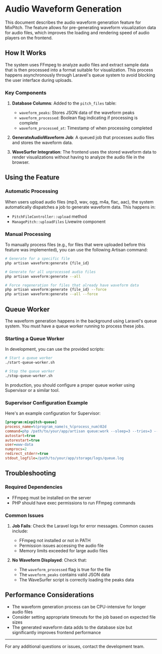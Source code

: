 # Audio Waveform Generation

This document describes the audio waveform generation feature for MixPitch. The feature allows for pre-generating waveform visualization data for audio files, which improves the loading and rendering speed of audio players on the frontend.

## How It Works

The system uses FFmpeg to analyze audio files and extract sample data that is then processed into a format suitable for visualization. This process happens asynchronously through Laravel's queue system to avoid blocking the user interface during uploads.

### Key Components

1. **Database Columns**: Added to the `pitch_files` table:
   - `waveform_peaks`: Stores JSON data of the waveform peaks
   - `waveform_processed`: Boolean flag indicating if processing is complete
   - `waveform_processed_at`: Timestamp of when processing completed

2. **GenerateAudioWaveform Job**: A queued job that processes audio files and stores the waveform data.

3. **WaveSurfer Integration**: The frontend uses the stored waveform data to render visualizations without having to analyze the audio file in the browser.

## Using the Feature

### Automatic Processing

When users upload audio files (mp3, wav, ogg, m4a, flac, aac), the system automatically dispatches a job to generate waveform data. This happens in:
- `PitchFileController::upload` method
- `ManagePitch::uploadFiles` Livewire component

### Manual Processing

To manually process files (e.g., for files that were uploaded before this feature was implemented), you can use the following Artisan command:

```bash
# Generate for a specific file
php artisan waveform:generate {file_id}

# Generate for all unprocessed audio files
php artisan waveform:generate --all

# Force regeneration for files that already have waveform data
php artisan waveform:generate {file_id} --force
php artisan waveform:generate --all --force
```

## Queue Worker

The waveform generation happens in the background using Laravel's queue system. You must have a queue worker running to process these jobs.

### Starting a Queue Worker

In development, you can use the provided scripts:

```bash
# Start a queue worker
./start-queue-worker.sh

# Stop the queue worker
./stop-queue-worker.sh
```

In production, you should configure a proper queue worker using Supervisor or a similar tool.

### Supervisor Configuration Example

Here's an example configuration for Supervisor:

```ini
[program:mixpitch-queue]
process_name=%(program_name)s_%(process_num)02d
command=php /path/to/your/app/artisan queue:work --sleep=3 --tries=3 --timeout=300
autostart=true
autorestart=true
user=www-data
numprocs=2
redirect_stderr=true
stdout_logfile=/path/to/your/app/storage/logs/queue.log
```

## Troubleshooting

### Required Dependencies

- FFmpeg must be installed on the server
- PHP should have exec permissions to run FFmpeg commands

### Common Issues

1. **Job Fails**: Check the Laravel logs for error messages. Common causes include:
   - FFmpeg not installed or not in PATH
   - Permission issues accessing the audio file
   - Memory limits exceeded for large audio files

2. **No Waveform Displayed**: Check that:
   - The `waveform_processed` flag is true for the file
   - The `waveform_peaks` contains valid JSON data
   - The WaveSurfer script is correctly loading the peaks data

## Performance Considerations

- The waveform generation process can be CPU-intensive for longer audio files
- Consider setting appropriate timeouts for the job based on expected file sizes
- The generated waveform data adds to the database size but significantly improves frontend performance

---

For any additional questions or issues, contact the development team. 